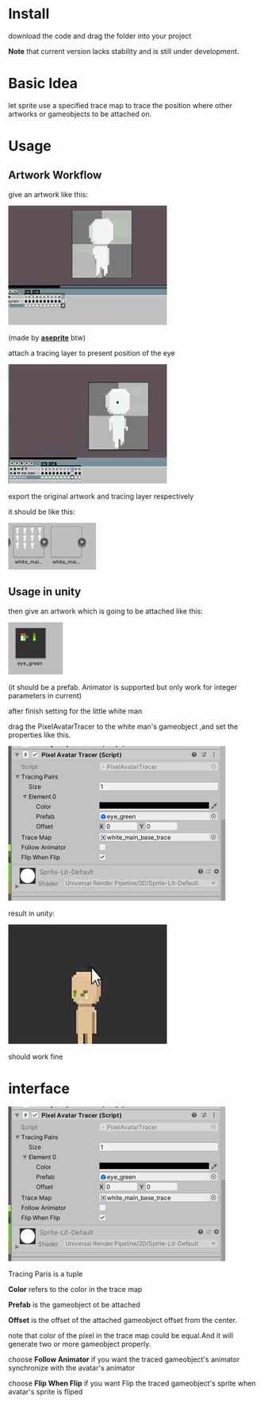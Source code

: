 # Install

download the code and drag the folder into your project

**Note** that current version lacks stability and is still under development.

# Basic Idea

let sprite use a specified trace map to trace the position where other artworks or gameobjects to be attached on.

# Usage

## Artwork Workflow
give an artwork like this:

![图片1](pages/Tracer1.gif)

(made by [**aseprite**](https://github.com/aseprite/aseprite) btw)


attach a tracing layer to present position of the eye

![图片2](pages/Tracer2.gif)

export the original artwork and tracing layer respectively

it should be like this:

![图片3](pages/Tracer3.png)

## Usage in unity

then give an artwork which is going to be attached like this:

![图片4](pages/eye.png)

(it should be a prefab. Animator is supported but only work for integer parameters in current)


after finish setting for the little white man

drag the PixelAvatarTracer to the white man's gameobject ,and set the properties like this.

![图片5](pages/como.png)


result in unity:

![图片6](pages/TracerFinal.gif)


should work fine

# interface

![图片5](pages/como.png)

Tracing Paris is a tuple 


**Color** refers to the color in the trace map

**Prefab** is the gameobject ot be attached

**Offset** is the offset of the attached gameobject offset from the center.

note that color of the pixel in the trace map could be equal.And it will generate two or more gameobject properly.

choose **Follow Animator** if you want the traced gameobject's animator synchronize with the avatar's animator  

choose **Flip When Flip** if you want Flip the traced gameobject's sprite when avatar's sprite is fliped





